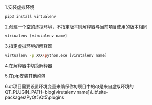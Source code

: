 1.安装虚拟环境

```bash
pip3 install virtualenv 
```

2.创建一个空的虚拟环境，不指定版本则解释器与当前项目使用的版本相同

```bash
virtualenv [virutalenv name]
```

3.指定虚拟环境的解释器

```bash
virtualenv -p XXX\python.exe [virutalenv name]
```

4.在解释器中切换解释器

5.在pip安装其他的包

6.qt项目需要设置环境变量来确保你的项目中的qt是来自虚拟环境的
QT_PLUGIN_PATH=blog\[virutalenv name]\Lib\site-packages\PyQt5\Qt5\plugins